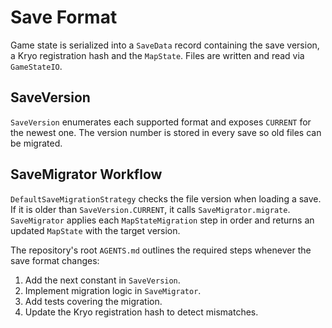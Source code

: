 # Save Format

Game state is serialized into a `SaveData` record containing the save version, a Kryo registration hash and the `MapState`. Files are written and read via `GameStateIO`.

## SaveVersion

`SaveVersion` enumerates each supported format and exposes `CURRENT` for the newest one. The version number is stored in every save so old files can be migrated.

## SaveMigrator Workflow

`DefaultSaveMigrationStrategy` checks the file version when loading a save. If it is older than `SaveVersion.CURRENT`, it calls `SaveMigrator.migrate`. `SaveMigrator` applies each `MapStateMigration` step in order and returns an updated `MapState` with the target version.

The repository's root `AGENTS.md` outlines the required steps whenever the save format changes:

1. Add the next constant in `SaveVersion`.
2. Implement migration logic in `SaveMigrator`.
3. Add tests covering the migration.
4. Update the Kryo registration hash to detect mismatches.

